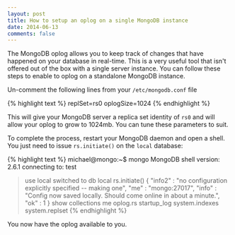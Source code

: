 ```yaml
---
layout: post
title: How to setup an oplog on a single MongoDB instance
date: 2014-06-13
comments: false
---
```


The MongoDB oplog allows you to keep track of changes that have happened on your database in real-time. This is a very useful tool that isn't offered out of the box with a single server instance. You can follow these steps to enable to oplog on a standalone MongoDB instance.

Un-comment the following lines from your `/etc/mongodb.conf` file

{% highlight text %}
replSet=rs0
oplogSize=1024
{% endhighlight %}

This will give your MongoDB server a replica set identity of `rs0` and will allow your oplog to grow to 1024mb. You can tune these parameters to suit.

To complete the process, restart your MongoDB daemon and open a shell. You just need to issue `rs.initiate()` on the `local` database:

{% highlight text %}
michael@mongo:~$ mongo
MongoDB shell version: 2.6.1
connecting to: test
> use local
switched to db local
> rs.initiate()
{
   "info2" : "no configuration explicitly specified -- making one",
   "me" : "mongo:27017",
   "info" : "Config now saved locally.  Should come online in about a minute.",
      "ok" : 1
   }
> show collections
me
oplog.rs
startup_log
system.indexes
system.replset
{% endhighlight %}

You now have the oplog available to you.

